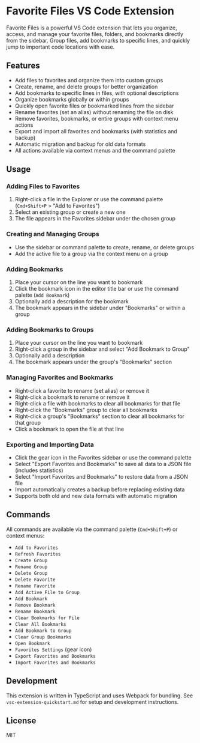 # Favorite Files VS Code Extension

Favorite Files is a powerful VS Code extension that lets you organize, access, and manage your favorite files, folders, and bookmarks directly from the sidebar. Group files, add bookmarks to specific lines, and quickly jump to important code locations with ease.

## Features

- Add files to favorites and organize them into custom groups
- Create, rename, and delete groups for better organization
- Add bookmarks to specific lines in files, with optional descriptions
- Organize bookmarks globally or within groups
- Quickly open favorite files or bookmarked lines from the sidebar
- Rename favorites (set an alias) without renaming the file on disk
- Remove favorites, bookmarks, or entire groups with context menu actions
- Export and import all favorites and bookmarks (with statistics and backup)
- Automatic migration and backup for old data formats
- All actions available via context menus and the command palette

## Usage

### Adding Files to Favorites
1. Right-click a file in the Explorer or use the command palette (`Cmd+Shift+P` > "Add to Favorites")
2. Select an existing group or create a new one
3. The file appears in the Favorites sidebar under the chosen group

### Creating and Managing Groups
- Use the sidebar or command palette to create, rename, or delete groups
- Add the active file to a group via the context menu on a group

### Adding Bookmarks
1. Place your cursor on the line you want to bookmark
2. Click the bookmark icon in the editor title bar or use the command palette (`Add Bookmark`)
3. Optionally add a description for the bookmark
4. The bookmark appears in the sidebar under "Bookmarks" or within a group

### Adding Bookmarks to Groups
1. Place your cursor on the line you want to bookmark
2. Right-click a group in the sidebar and select "Add Bookmark to Group"
3. Optionally add a description
4. The bookmark appears under the group's "Bookmarks" section

### Managing Favorites and Bookmarks
- Right-click a favorite to rename (set alias) or remove it
- Right-click a bookmark to rename or remove it
- Right-click a file with bookmarks to clear all bookmarks for that file
- Right-click the "Bookmarks" group to clear all bookmarks
- Right-click a group's "Bookmarks" section to clear all bookmarks for that group
- Click a bookmark to open the file at that line

### Exporting and Importing Data
- Click the gear icon in the Favorites sidebar or use the command palette
- Select "Export Favorites and Bookmarks" to save all data to a JSON file (includes statistics)
- Select "Import Favorites and Bookmarks" to restore data from a JSON file
- Import automatically creates a backup before replacing existing data
- Supports both old and new data formats with automatic migration

## Commands

All commands are available via the command palette (`Cmd+Shift+P`) or context menus:

- `Add to Favorites`
- `Refresh Favorites`
- `Create Group`
- `Rename Group`
- `Delete Group`
- `Delete Favorite`
- `Rename Favorite`
- `Add Active File to Group`
- `Add Bookmark`
- `Remove Bookmark`
- `Rename Bookmark`
- `Clear Bookmarks for File`
- `Clear All Bookmarks`
- `Add Bookmark to Group`
- `Clear Group Bookmarks`
- `Open Bookmark`
- `Favorites Settings` (gear icon)
- `Export Favorites and Bookmarks`
- `Import Favorites and Bookmarks`

## Development

This extension is written in TypeScript and uses Webpack for bundling. See `vsc-extension-quickstart.md` for setup and development instructions.

## License

MIT